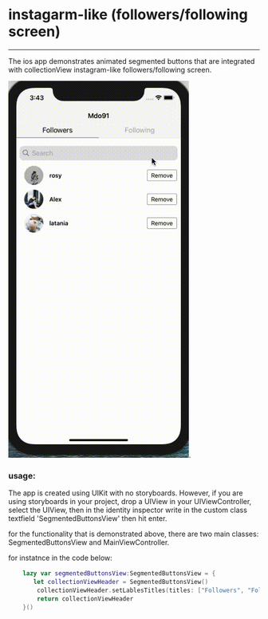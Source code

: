# instagarm-like (followers/following screen)
---------------------------------------------
The ios app demonstrates animated segmented buttons that are integrated with collectionView instagram-like followers/following screen.

![alt text](https://github.com/mdo91/instagarm-followers/blob/main/resources/insta.gif). 

### usage:

The app is created using UIKit with no storyboards. However, if you are using storyboards in your project, drop a UIView in your UIViewController, select the UIView, then in the identity inspector write in the custom class textfield 'SegmentedButtonsView' then hit enter.

for the functionality that is demonstrated above, there are two main classes: SegmentedButtonsView and MainViewController.

for instatnce in the code below:

```swift
    lazy var segmentedButtonsView:SegmentedButtonsView = {
       let collectionViewHeader = SegmentedButtonsView()
        collectionViewHeader.setLablesTitles(titles: ["Followers", "Following"])
        return collectionViewHeader
    }()
```

